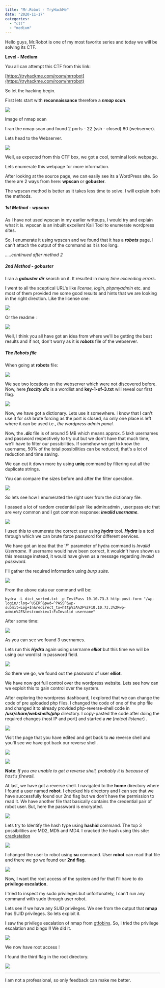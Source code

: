 ```yaml
---
title: "Mr.Robot - TryHackMe"
date: "2020-11-17"
categories: 
  - "ctf"
  - "medium"
---
```


Hello guys, Mr.Robot is one of my most favorite series and today we will be solving its CTF.

**Level - Medium**

You all can attempt this CTF from this link:

[https://tryhackme.com/room/mrrobot](https://tryhackme.com/room/mrrobot)

So let the hacking begin.

First lets start with **reconnaissance** therefore a **_nmap scan_**.

![](https://hackolympus.files.wordpress.com/2020/11/image-21.png?w=1003)

Image of nmap scan

I ran the nmap scan and found 2 ports - 22 (ssh - closed) 80 (webserver).

Lets head to the Webserver.

![](https://hackolympus.files.wordpress.com/2020/11/image-22.png?w=1024)

Well, as expected from this CTF box, we got a cool, terminal look webpage.

Lets enumerate this webpage for more information.

After looking at the source page, we can easily see its a WordPress site. So there are 2 ways from here: **wpscan** or **gobuster**.

The wpscan method is better as it takes less time to solve. I will explain both the methods.

##### 1st Method - wpscan

As I have not used wpscan in my earlier writeups, I would try and explain what it is. wpscan is an inbuilt excellent Kali Tool to enumerate wordpress sites.

So, I enumerate it using wpscan and we found that it has a **_robots_** page. I can't attach the output of the command as it is too long.

_.....continued after method 2_

##### 2nd Method - gobuster

I ran a _**gobuster dir**_ search on it. It resulted in many _time exceeding errors_.

I went to all the sceptical URL's like _license, login, phpmyadmin_ etc. and most of them provided me some good results and hints that we are looking in the right direction. Like the license one:

![](https://hackolympus.files.wordpress.com/2020/11/image-24.png?w=922)

Or the readme :

![](https://hackolympus.files.wordpress.com/2020/11/image-25.png?w=637)

Well, I think you all have got an idea from where we'll be getting the best results and if not, don't worry as it is _**robots**_ file of the webserver.

##### The Robots file

When going at **robots** file:

![](https://hackolympus.files.wordpress.com/2020/11/image-26.png?w=542)

We see two locations on the webserver which were not discovered before. Now, here _**fsocity.dic**_ is a wordlist and **key-1-of-3.txt** will reveal our first flag.

![](https://hackolympus.files.wordpress.com/2020/11/image-27.png?w=580)

Now, we have got a dictionary. Lets use it somewhere. I know that I can't use it for _ssh_ brute forcing as the port is closed, so only one place is left where it can be used i.e., _the wordpress admin panel._

Now, the _**.dic**_ file is of around 5 MB which means approx. 5 lakh usernames and password respectively to try out but we don't have that much time, we'll have to filter our possibilities. If somehow we get to know the username, 50% of the total possibilities can be reduced, that's a lot of reduction and time saving.

We can cut it down more by using **uniq** command by filtering out all the duplicate strings.

You can compare the sizes before and after the filter operation.

![](https://hackolympus.files.wordpress.com/2020/11/image-30.png?w=805)

So lets see how I enumerated the right user from the dictionary file.

I passed a lot of random credential pair like admin:admin , user:pass etc that are very common and I got common response: _**invalid username**_.

![](https://hackolympus.files.wordpress.com/2020/11/image-29.png?w=568)

I used this to enumerate the correct user using **_hydra_** tool. **_Hydra_** is a tool through which we can brute force password for different services.

We have got an idea that the '_F_' parameter of hydra command is _Invalid Username_. If username would have been correct, It wouldn't have shown us this message instead, it would have given us a message regarding _invalid password_.

I'll gather the required information using _burp suite._

![](https://hackolympus.files.wordpress.com/2020/11/image-31.png?w=926)

From the above data our command will be:

```
hydra -L dict_sorted.txt -p TestPass 10.10.73.3 http-post-form "/wp-login/:log=^USER^&pwd=^PASS^&wp-submit=Log+In&redirect_to=http%3A%2F%2F10.10.73.3%2Fwp-admin%2F&testcookie=1:F=Invalid username"
```

After some time:

![](https://hackolympus.files.wordpress.com/2020/11/image-32.png?w=1024)

As you can see we found 3 usernames.

Lets run this **_Hydra_** again using username **_elliot_** but this time we will be using our wordlist in password field.

![](https://hackolympus.files.wordpress.com/2020/11/image-33.png?w=1024)

So there we go, we found out the password of user **elliot**.

We have now got full control over the wordpress website. Lets see how can we exploit this to gain control over the system.

After exploring the wordpress dashboard, I explored that we can change the code of pre uploaded php files. I changed the code of one of the php file and changed it to already provided php-reverse-shell code in **_/usr/share/webshells/php_** directory. I copy-pasted the code after doing the required changes (host IP and port) and started a **_nc_** (_netcat listener_) .

![](https://hackolympus.files.wordpress.com/2020/11/image-34.png?w=1024)

Visit the page that you have edited and get back to **_nc_** reverse shell and you'll see we have got back our reverse shell.

![](https://hackolympus.files.wordpress.com/2020/11/image-35.png?w=895)

![](https://hackolympus.files.wordpress.com/2020/11/image-36.png?w=1024)

**Note**: _If you are unable to get a reverse shell, probably it is because of host's firewall._

At last, we have got a reverse shell. I navigated to the **home** directory where I found a user named **robot**. I checked his directory and I can see that we have successfully found our 2nd flag but we don't have the permission to read it. We have another file that basically contains the credential pair of robot user. But, here the password is encrypted.

![](https://hackolympus.files.wordpress.com/2020/11/image-37.png?w=468)

Lets try to Identify the hash type using **hashid** command. The top 3 possibilities are MD2, MD5 and MD4. I cracked the hash using this site: [crackstation](https://crackstation.net/)

![](https://hackolympus.files.wordpress.com/2020/11/image-38.png?w=1024)

I changed the user to robot using **su** command. User **robot** can read that file and there we go we found our **2nd flag**.  

![](https://hackolympus.files.wordpress.com/2020/11/image-40.png?w=442)

  
Now, I want the root access of the system and for that I'll have to do **privilege escalation.**

I tried to inspect my sudo privileges but unfortunately, I can't run any command with sudo through user robot.

Lets see if we have any SUID privileges. We see from the output that **nmap** has SUID privileges. So lets exploit it.

I saw the privilege escalation of nmap from [gtfobins](https://gtfobins.github.io/gtfobins/nmap/). So, I tried the privilege escalation and bingo !! We did it.

![](https://hackolympus.files.wordpress.com/2020/11/image-41.png?w=707)

We now have root access !

I found the third flag in the root directory.

![](https://hackolympus.files.wordpress.com/2020/11/image-42.png?w=414)

* * *

I am not a professional, so only feedback can make me better.
